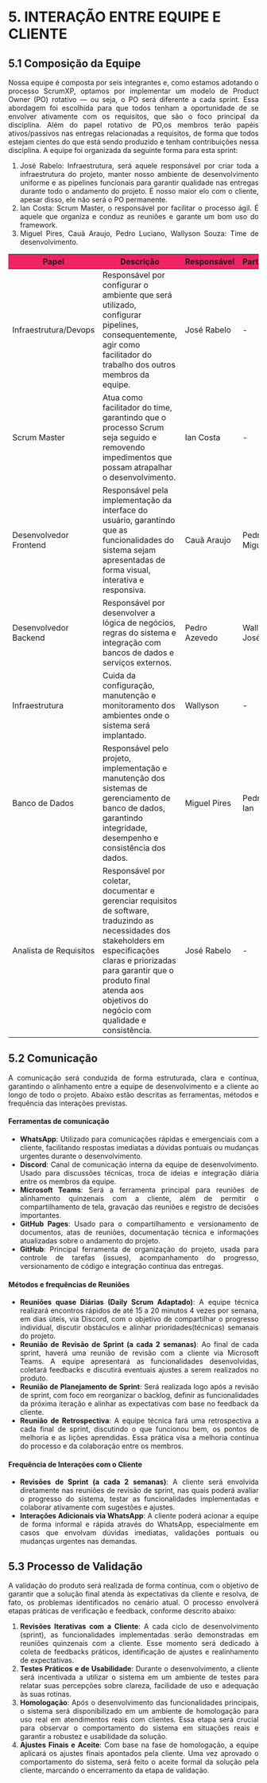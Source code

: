 # **5. INTERAÇÃO ENTRE EQUIPE E CLIENTE**

## **5.1 Composição da Equipe**
<p style="text-align: justify;">
Nossa equipe é composta por seis integrantes e, como estamos adotando o processo ScrumXP, optamos por implementar um modelo de Product Owner (PO) rotativo — ou seja, o PO será diferente a cada sprint. Essa abordagem foi escolhida para que todos tenham a oportunidade de se envolver ativamente com os requisitos, que são o foco principal da disciplina. Além do papel rotativo de PO,os membros terão papéis ativos/passivos nas entregas relacionadas a requisitos, de forma que todos estejam cientes do que está sendo produzido e tenham contribuições nessa disciplina. A equipe foi organizada da seguinte forma para esta sprint:
</p>


<ol>
  <li style="text-align: justify;">José Rabelo: Infraestrutura, será aquele responsável por criar toda a infraestrutura do projeto, manter nosso ambiente de desenvolvimento uniforme e as pipelines funcionais para garantir qualidade nas entregas durante todo o andamento do projeto. É nosso maior elo com o cliente, apesar disso, ele não será o PO permanente.</li>
  <li style="text-align: justify;">Ian Costa: Scrum Master, o responsável por facilitar o processo ágil. É aquele que organiza e conduz as reuniões e garante um bom uso do framework.</li>
  <li style="text-align: justify;">Miguel Pires, Cauã Araujo, Pedro Luciano, Wallyson Souza: Time de desenvolvimento.</li>
</ol>

<table>
  <thead>
    <tr style="background-color: #F02464;">
      <th>Papel</th>
      <th>Descrição</th>
      <th>Responsável</th>
      <th>Participantes</th>
    </tr>
  </thead>
  <tbody>
    <tr>
      <td>Infraestrutura/Devops</td>
      <td>Responsável por configurar o ambiente que será utilizado, configurar pipelines, consequentemente, agir como facilitador do trabalho dos outros membros da equipe.</td>
      <td>José Rabelo</td>
      <td>-</td>
    </tr>
    <tr>
      <td>Scrum Master</td>
      <td>Atua como facilitador do time, garantindo que o processo Scrum seja seguido e removendo impedimentos que possam atrapalhar o desenvolvimento.</td>
      <td>Ian Costa</td>
      <td>-</td>
    </tr>
    <tr>
      <td>Desenvolvedor Frontend</td>
      <td>Responsável pela implementação da interface do usuário, garantindo que as funcionalidades do sistema sejam apresentadas de forma visual, interativa e responsiva.</td>
      <td>Cauã Araujo</td>
      <td>Pedro, Miguel</td>
    </tr>
    <tr>
      <td>Desenvolvedor Backend</td>
      <td>Responsável por desenvolver a lógica de negócios, regras do sistema e integração com bancos de dados e serviços externos.</td>
      <td>Pedro Azevedo</td>
      <td>Wallyson, José, Ian</td>
    </tr>
    <tr>
      <td>Infraestrutura</td>
      <td>Cuida da configuração, manutenção e monitoramento dos ambientes onde o sistema será implantado.</td>
      <td>Wallyson</td>
      <td>-</td>
    </tr>
    <tr>
      <td>Banco de Dados</td>
      <td>Responsável pelo projeto, implementação e manutenção dos sistemas de gerenciamento de banco de dados, garantindo integridade, desempenho e consistência dos dados.</td>
      <td>Miguel Pires</td>
      <td>Pedro, José, Ian</td>
    </tr>
    <tr>
      <td>Analista de Requisitos</td>
      <td>Responsável por coletar, documentar e gerenciar requisitos de software, traduzindo as necessidades dos stakeholders em especificações claras e priorizadas para garantir que o produto final atenda aos objetivos do negócio com qualidade e consistência.</td>
      <td>José Rabelo</td>
      <td>-</td>
    </tr>
  </tbody>
</table>

## **5.2 Comunicação**

<p style="text-align: justify;">A comunicação será conduzida de forma estruturada, clara e contínua, garantindo o alinhamento entre a equipe de desenvolvimento e a cliente ao longo de todo o projeto. Abaixo estão descritas as ferramentas, métodos e frequência das interações previstas.</p>

<h4>Ferramentas de comunicação</h4>

<ul style="text-align: justify;">
  <li><strong>WhatsApp</strong>: Utilizado para comunicações rápidas e emergenciais com a cliente, facilitando respostas imediatas a dúvidas pontuais ou mudanças urgentes durante o desenvolvimento.</li>
  <li><strong>Discord</strong>: Canal de comunicação interna da equipe de desenvolvimento. Usado para discussões técnicas, troca de ideias e integração diária entre os membros da equipe.</li>
  <li><strong>Microsoft Teams</strong>: Será a ferramenta principal para reuniões de alinhamento quinzenais com a cliente, além de permitir o compartilhamento de tela, gravação das reuniões e registro de decisões importantes.</li>
  <li><strong>GitHub Pages</strong>: Usado para o compartilhamento e versionamento de documentos, atas de reuniões, documentação técnica e informações atualizadas sobre o andamento do projeto.</li>
  <li><strong>GitHub</strong>: Principal ferramenta de organização do projeto, usada para controle de tarefas (issues), acompanhamento do progresso, versionamento de código e integração contínua das entregas.</li>
</ul>

<h4>Métodos e frequências de Reuniões</h4>

<ul style="text-align: justify;">
  <li><strong>Reuniões quase Diárias (Daily Scrum Adaptado)</strong>: A equipe técnica realizará encontros rápidos de até 15 a 20 minutos 4 vezes por semana, em dias úteis, via Discord, com o objetivo de compartilhar o progresso individual, discutir obstáculos e alinhar prioridades(técnicas) semanais do projeto.</li>
  <li><strong>Reunião de Revisão de Sprint (a cada 2 semanas)</strong>: Ao final de cada sprint, haverá uma reunião de revisão com a cliente via Microsoft Teams. A equipe apresentará as funcionalidades desenvolvidas, coletará feedbacks e discutirá eventuais ajustes a serem realizados no produto.</li>
  <li><strong>Reunião de Planejamento de Sprint</strong>: Será realizada logo após a revisão de sprint, com foco em reorganizar o backlog, definir as funcionalidades da próxima iteração e alinhar as expectativas com base no feedback da cliente.</li>
  <li><strong>Reunião de Retrospectiva</strong>: A equipe técnica fará uma retrospectiva a cada final de sprint, discutindo o que funcionou bem, os pontos de melhoria e as lições aprendidas. Essa prática visa a melhoria contínua do processo e da colaboração entre os membros.</li>
</ul>

<h4>Frequência de Interações com o Cliente</h4>

<ul style="text-align: justify;">
  <li><strong>Revisões de Sprint (a cada 2 semanas)</strong>: A cliente será envolvida diretamente nas reuniões de revisão de sprint, nas quais poderá avaliar o progresso do sistema, testar as funcionalidades implementadas e colaborar ativamente com sugestões e ajustes.</li>
  <li><strong>Interações Adicionais via WhatsApp</strong>: A cliente poderá acionar a equipe de forma informal e rápida através do WhatsApp, especialmente em casos que envolvam dúvidas imediatas, validações pontuais ou mudanças urgentes nas demandas.</li>
</ul>

## **5.3 Processo de Validação**

<p style="text-align: justify;">A validação do produto será realizada de forma contínua, com o objetivo de garantir que a solução final atenda às expectativas da cliente e resolva, de fato, os problemas identificados no cenário atual. O processo envolverá etapas práticas de verificação e feedback, conforme descrito abaixo:</p>

<ol style="text-align: justify;">
  <li><strong>Revisões Iterativas com a Cliente</strong>: A cada ciclo de desenvolvimento (sprint), as funcionalidades implementadas serão demonstradas em reuniões quinzenais com a cliente. Esse momento será dedicado à coleta de feedbacks práticos, identificação de ajustes e realinhamento de expectativas.</li>
  <li><strong>Testes Práticos e de Usabilidade</strong>: Durante o desenvolvimento, a cliente será incentivada a utilizar o sistema em um ambiente de testes para relatar suas percepções sobre clareza, facilidade de uso e adequação às suas rotinas.</li>
  <li><strong>Homologação</strong>: Após o desenvolvimento das funcionalidades principais, o sistema será disponibilizado em um ambiente de homologação para uso real em atendimentos reais com clientes. Essa etapa será crucial para observar o comportamento do sistema em situações reais e garantir a robustez e usabilidade da solução.</li>
  <li><strong>Ajustes Finais e Aceite</strong>: Com base na fase de homologação, a equipe aplicará os ajustes finais apontados pela cliente. Uma vez aprovado o comportamento do sistema, será feito o aceite formal da solução pela cliente, marcando o encerramento da etapa de validação.</li>
</ol>
